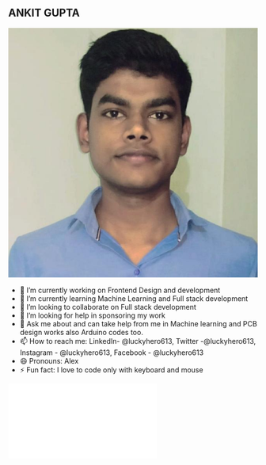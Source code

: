 
## ANKIT GUPTA
![Ankit](/pp.jpg)
<!--
**luckyhero613/luckyhero613** is a ✨ _special_ ✨ repository because its `README.md` (this file) appears on your GitHub profile.
-->

- 🔭 I’m currently working on Frontend Design and development
- 🌱 I’m currently learning Machine Learning and Full stack development
- 👯 I’m looking to collaborate on Full stack development
- 🤔 I’m looking for help in sponsoring my work
- 💬 Ask me about and can take help from me in Machine learning and PCB design works also Arduino codes too.
- 📫 How to reach me: LinkedIn- @luckyhero613, Twitter -@luckyhero613, Instagram - @luckyhero613, Facebook - @luckyhero613
- 😄 Pronouns: Alex
- ⚡ Fun fact: I love to code only with keyboard and mouse

![ticTacToe](/Games/TicTacToe.html)
